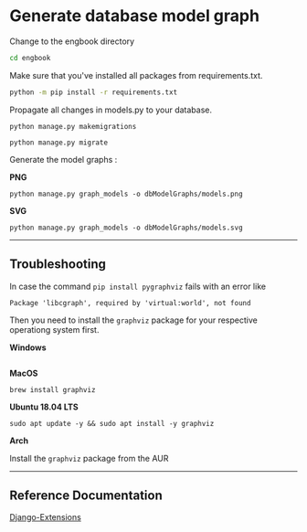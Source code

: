 # Generate database model graph

Change to the engbook directory
```bash
cd engbook
```


Make sure that you've installed all packages from requirements.txt. 

```bash
python -m pip install -r requirements.txt
```


Propagate all changes in models.py to your database.


```
python manage.py makemigrations
```
```    
python manage.py migrate
```

Generate the model graphs : 

__PNG__
```    
python manage.py graph_models -o dbModelGraphs/models.png
```

__SVG__
```
python manage.py graph_models -o dbModelGraphs/models.svg
```



___
## Troubleshooting

In case the command `pip install pygraphviz` fails with an error like

``` 
Package 'libcgraph', required by 'virtual:world', not found
```

Then you need to install the `graphviz` package for your respective operationg system first. 

__Windows__

```
```

__MacOS__


```
brew install graphviz
```

__Ubuntu 18.04 LTS__

```
sudo apt update -y && sudo apt install -y graphviz
```

__Arch__

Install the `graphviz` package from the AUR






___
## Reference Documentation

[Django-Extensions](https://django-extensions.readthedocs.io/en/latest/graph_models.html#default-settings)
